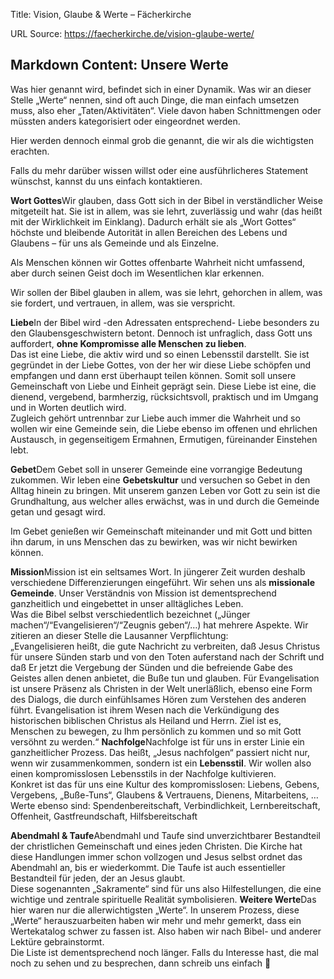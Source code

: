 Title: Vision, Glaube & Werte – Fächerkirche

URL Source: https://faecherkirche.de/vision-glaube-werte/

Markdown Content:
Unsere Werte
------------

Was hier genannt wird, befindet sich in einer Dynamik. Was wir an dieser Stelle „Werte“ nennen, sind oft auch Dinge, die man einfach umsetzen muss, also eher „Taten/Aktivitäten“. Viele davon haben Schnittmengen oder müssten anders kategorisiert oder eingeordnet werden.

Hier werden dennoch einmal grob die genannt, die wir als die wichtigsten erachten.

Falls du mehr darüber wissen willst oder eine ausführlicheres Statement wünschst, kannst du uns einfach kontaktieren.

**Wort Gottes**Wir glauben, dass Gott sich in der Bibel in verständlicher Weise mitgeteilt hat. Sie ist in allem, was sie lehrt, zuverlässig und wahr (das heißt mit der Wirklichkeit im Einklang). Dadurch erhält sie als „Wort Gottes“ höchste und bleibende Autorität in allen Bereichen des Lebens und Glaubens – für uns als Gemeinde und als Einzelne.

Als Menschen können wir Gottes offenbarte Wahrheit nicht umfassend, aber durch seinen Geist doch im Wesentlichen klar erkennen.

Wir sollen der Bibel glauben in allem, was sie lehrt, gehorchen in allem, was sie fordert, und vertrauen, in allem, was sie verspricht.

**Liebe**In der Bibel wird -den Adressaten entsprechend- Liebe besonders zu den Glaubensgeschwistern betont. Dennoch ist unfraglich, dass Gott uns auffordert, **ohne Kompromisse alle Menschen zu lieben**.   
Das ist eine Liebe, die aktiv wird und so einen Lebensstil darstellt. Sie ist gegründet in der Liebe Gottes, von der her wir diese Liebe schöpfen und empfangen und dann erst überhaupt teilen können. Somit soll unsere Gemeinschaft von Liebe und Einheit geprägt sein. Diese Liebe ist eine, die dienend, vergebend, barmherzig, rücksichtsvoll, praktisch und im Umgang und in Worten deutlich wird.   
Zugleich gehört untrennbar zur Liebe auch immer die Wahrheit und so wollen wir eine Gemeinde sein, die Liebe ebenso im offenen und ehrlichen Austausch, in gegenseitigem Ermahnen, Ermutigen, füreinander Einstehen lebt.

**Gebet**Dem Gebet soll in unserer Gemeinde eine vorrangige Bedeutung zukommen. Wir leben eine **Gebetskultur** und versuchen so Gebet in den Alltag hinein zu bringen. Mit unserem ganzen Leben vor Gott zu sein ist die Grundhaltung, aus welcher alles erwächst, was in und durch die Gemeinde getan und gesagt wird.

Im Gebet genießen wir Gemeinschaft miteinander und mit Gott und bitten ihn darum, in uns Menschen das zu bewirken, was wir nicht bewirken können.

**Mission**Mission ist ein seltsames Wort. In jüngerer Zeit wurden deshalb verschiedene Differenzierungen eingeführt. Wir sehen uns als **missionale** **Gemeinde**. Unser Verständnis von Mission ist dementsprechend ganzheitlich und eingebettet in unser alltägliches Leben.   
Was die Bibel selbst verschiedentlich bezeichnet („Jünger machen“/“Evangelisieren“/“Zeugnis geben“/…) hat mehrere Aspekte. Wir zitieren an dieser Stelle die Lausanner Verpflichtung:  
„Evangelisieren heißt, die gute Nachricht zu verbreiten, daß Jesus Christus für unsere Sünden starb und von den Toten auferstand nach der Schrift und daß Er jetzt die Vergebung der Sünden und die befreiende Gabe des Geistes allen denen anbietet, die Buße tun und glauben. Für Evangelisation ist unsere Präsenz als Christen in der Welt unerläßlich, ebenso eine Form des Dialogs, die durch einfühlsames Hören zum Verstehen des anderen führt. Evangelisation ist ihrem Wesen nach die Verkündigung des historischen biblischen Christus als Heiland und Herrn. Ziel ist es, Menschen zu bewegen, zu Ihm persönlich zu kommen und so mit Gott versöhnt zu werden.“ **Nachfolge**Nachfolge ist für uns in erster Linie ein ganzheitlicher Prozess. Das heißt, „Jesus nachfolgen“ passiert nicht nur, wenn wir zusammenkommen, sondern ist ein **Lebensstil**. Wir wollen also einen kompromisslosen Lebensstils in der Nachfolge kultivieren.   
Konkret ist das für uns eine Kultur des kompromisslosen: Liebens, Gebens, Vergebens, „Buße-Tuns“, Glaubens & Vertrauens, Dienens, Mitarbeitens, … Werte ebenso sind: Spendenbereitschaft, Verbindlichkeit, Lernbereitschaft, Offenheit, Gastfreundschaft, Hilfsbereitschaft

**Abendmahl & Taufe**Abendmahl und Taufe sind unverzichtbarer Bestandteil der christlichen Gemeinschaft und eines jeden Christen. Die Kirche hat diese Handlungen immer schon vollzogen und Jesus selbst ordnet das Abendmahl an, bis er wiederkommt. Die Taufe ist auch essentieller Bestandteil für jeden, der an Jesus glaubt.  
Diese sogenannten „Sakramente“ sind für uns also Hilfestellungen, die eine wichtige und zentrale spirituelle Realität symbolisieren. **Weitere Werte**Das hier waren nur die allerwichtigsten „Werte“. In unserem Prozess, diese „Werte“ herauszuarbeiten haben wir mehr und mehr gemerkt, dass ein Wertekatalog schwer zu fassen ist. Also haben wir nach Bibel- und anderer Lektüre gebrainstormt.   
Die Liste ist dementsprechend noch länger. Falls du Interesse hast, die mal noch zu sehen und zu besprechen, dann schreib uns einfach 🙂
